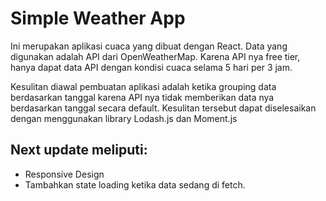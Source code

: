# Simple Weather App

Ini merupakan aplikasi cuaca yang dibuat dengan React.
Data yang digunakan adalah API dari OpenWeatherMap.
Karena API nya free tier, hanya dapat data API dengan kondisi cuaca selama 5 hari per 3 jam.

Kesulitan diawal pembuatan aplikasi adalah ketika grouping data berdasarkan tanggal karena API nya tidak
memberikan data nya berdasarkan tanggal secara default. Kesulitan tersebut dapat diselesaikan dengan menggunakan
library Lodash.js dan Moment.js

## Next update meliputi:

- Responsive Design
- Tambahkan state loading ketika data sedang di fetch.
